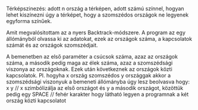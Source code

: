 Térképszinezés: adott n ország a térképen, adott számú színnel, hogyan lehet kiszínezni úgy a térképet, hogy a szomszédos országok ne legyenek egyforma színűek.

Amit megvalósitottam az a nyers Backtrack-módszere.
A program az egy állómányból olvassa ki az adatokat, ezek az országok száma, a kapcsolatok számát és az országok szomszédjait.

A bemenetben az első paraméter a csúcsok száma, azaz az országok száma, a második pedig maga az élek száma, azaz a szomszédsági viszonya az országoknak. Ezek után következnek az országok közti kapcsolatok. 
Pl. hogyha x ország szomszédos y országgak akkor a szomszédsági viszonyuk a bemeneti állómányba úgy lesz beolvasva hogy: x y
                                                  // x szimbólizálja az első országot és y a második országot, közöttük pedig egy SPACE
                                                  // fehér karakter hogy látható legyen a programnak a két ország közti kapcsolatot


